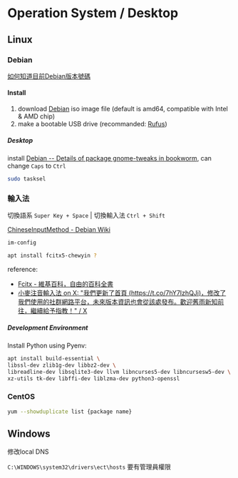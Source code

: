 # Operation System / Desktop

## Linux

### Debian

[如何知道目前Debian版本號碼](../blog/articles/231214how-to-check-debian-version.md)

#### Install

1. download [Debian](https://www.debian.org/distrib/) iso image file (default is amd64, compatible with Intel & AMD chip)
2. make a bootable USB drive (recommanded: [Rufus](https://rufus.ie/en/))

##### Desktop

install [Debian -- Details of package gnome-tweaks in bookworm](https://packages.debian.org/bookworm/gnome-tweaks), can change `Caps` to `Ctrl`

```bash title="install multiple desktop environment"
sudo tasksel
```

### 輸入法

切換語系 `Super Key + Space` | 切換輸入法 `Ctrl + Shift`

[ChineseInputMethod - Debian Wiki](https://wiki.debian.org/ChineseInputMethod)

```bash title="設定輸入法"
im-config
```

```bash
apt install fcitx5-chewyin ?
```

reference:

- [Fcitx - 維基百科，自由的百科全書](https://zh.wikipedia.org/zh-tw/Fcitx)
- [小麥注音輸入法 on X: "我們更新了首頁 (https://t.co/7hY7IzhQJi)，修改了我們使用的社群網路平台，未來版本資訊也會從該處發布。歡迎舊雨新知前往，繼續給予指教！" / X](https://twitter.com/McBopomofo/status/1714799933969023391)


##### Development Environment

Install Python using Pyenv:

```bash
apt install build-essential \
libssl-dev zlib1g-dev libbz2-dev \
libreadline-dev libsqlite3-dev llvm libncurses5-dev libncursesw5-dev \
xz-utils tk-dev libffi-dev liblzma-dev python3-openssl
```

### CentOS

```bash title="list all supported version"
yum --showduplicate list {package name}
```


## Windows

修改local DNS

`C:\WINDOWS\system32\drivers\ect\hosts` 要有管理員權限
